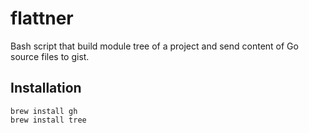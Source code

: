 # flattner

Bash script that build module tree of a project and send content of Go source files to gist.

## Installation

```shell
brew install gh
brew install tree
```
